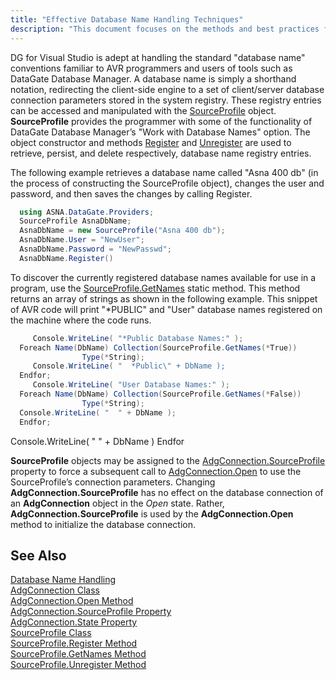 ```yaml
---
title: "Effective Database Name Handling Techniques"
description: "This document focuses on the methods and best practices for handling database names within applications, including naming conventions, case sensitivity issues, and strategies for avoiding naming conflicts."
---
```


DG for Visual Studio is adept at handling the standard "database name" conventions familiar to AVR programmers and users of tools such as DataGate Database Manager. A database name is simply a shorthand notation, redirecting the client-side engine to a set of client/server database connection parameters stored in the system registry. These registry entries can be accessed and manipulated with the [ SourceProfile](source-profile-class.html) object. **SourceProfile** provides the programmer with some of the functionality of DataGate Database Manager’s "Work with Database Names" option. The object constructor and methods [ Register](source-profile-class-register-method.html) and [Unregister](source-profile-class-unregister-method.html) are used to retrieve, persist, and delete respectively, database name registry entries.

The following example retrieves a database name called "Asna 400 db" (in the process of constructing the SourceProfile object), changes the user and password, and then saves the changes by calling Register. 

```cs 
  using ASNA.DataGate.Providers;
  SourceProfile AsnaDbName;
  AsnaDbName = new SourceProfile("Asna 400 db");
  AsnaDbName.User = "NewUser";
  AsnaDbName.Password = "NewPasswd";
  AsnaDbName.Register()
```

To discover the currently registered database names available for use in a program, use the [SourceProfile.GetNames](source-profile-class-get-names-method.html) static method. This method returns an array of strings as shown in the following example. This snippet of AVR code will print "*PUBLIC" and "User" database names registered on the machine where the code runs. 

```cs 
     Console.WriteLine( "*Public Database Names:" );
  Foreach Name(DbName) Collection(SourceProfile.GetNames(*True)) 
				Type(*String);
     Console.WriteLine( "  *Public\" + DbName );
  Endfor;
     Console.WriteLine( "User Database Names:" );
  Foreach Name(DbName) Collection(SourceProfile.GetNames(*False)) 
				Type(*String);
  Console.WriteLine( "  " + DbName );
  Endfor;
```

Console.WriteLine( " " + DbName ) Endfor <p> **SourceProfile** objects may be assigned to the [ AdgConnection.SourceProfile](adg-connection-class-source-profile-property.html) property to force a subsequent call to [ AdgConnection.Open](adg-connection-class-open-method.html) to use the SourceProfile’s connection parameters. Changing **AdgConnection.SourceProfile** has no effect on the database connection of an **AdgConnection** object in the *Open* state. Rather, **AdgConnection.SourceProfile** is used by the **AdgConnection.Open** method to initialize the database connection. 
## See Also

[Database Name Handling](database-name-handling.html)<br />
[AdgConnection Class](adg-connection-class.html)<br />
[AdgConnection.Open Method](adg-connection-class-open-method.html)<br />
[AdgConnection.SourceProfile Property](adg-connection-class-source-profile-property.html)<br />
[AdgConnection.State Property](adg-connection-class-state-property.html)<br />
[SourceProfile Class](source-profile-class.html)<br />
[SourceProfile.Register Method](source-profile-class-register-method.html)<br />
[SourceProfile.GetNames Method](source-profile-class-get-names-method.html)<br />
[SourceProfile.Unregister Method](source-profile-class-unregister-method.html)

